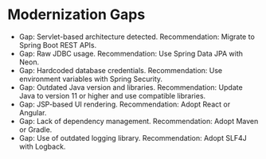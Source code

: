 # Modernization Gaps

- Gap: Servlet-based architecture detected. Recommendation: Migrate to Spring Boot REST APIs.
- Gap: Raw JDBC usage. Recommendation: Use Spring Data JPA with Neon.
- Gap: Hardcoded database credentials. Recommendation: Use environment variables with Spring Security.
- Gap: Outdated Java version and libraries. Recommendation: Update Java to version 11 or higher and use compatible libraries.
- Gap: JSP-based UI rendering. Recommendation: Adopt React or Angular.
- Gap: Lack of dependency management. Recommendation: Adopt Maven or Gradle.
- Gap: Use of outdated logging library. Recommendation: Adopt SLF4J with Logback.
